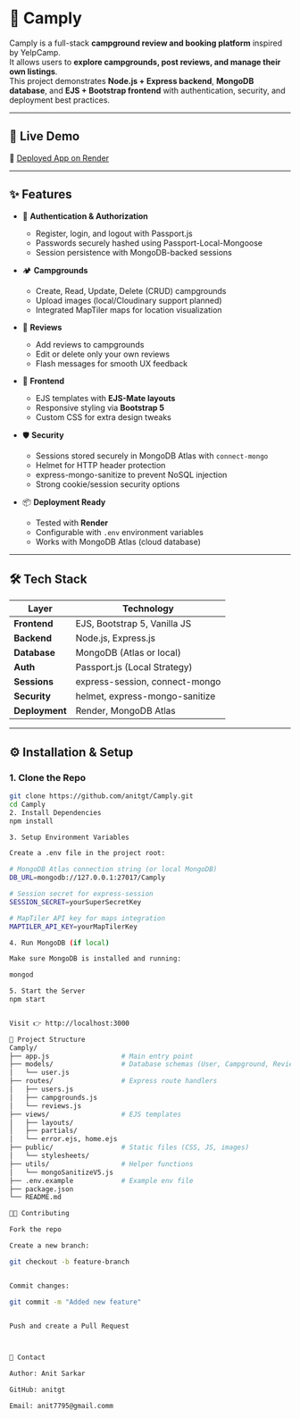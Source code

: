 # 🌲 Camply

Camply is a full-stack **campground review and booking platform** inspired by YelpCamp.  
It allows users to **explore campgrounds, post reviews, and manage their own listings**.  
This project demonstrates **Node.js + Express backend**, **MongoDB database**, and **EJS + Bootstrap frontend** with authentication, security, and deployment best practices.

---

## 🚀 Live Demo
🔗 [Deployed App on Render](https://camply-y27m.onrender.com/)  

---

## ✨ Features

- 🔐 **Authentication & Authorization**
  - Register, login, and logout with Passport.js
  - Passwords securely hashed using Passport-Local-Mongoose
  - Session persistence with MongoDB-backed sessions

- 🏕 **Campgrounds**
  - Create, Read, Update, Delete (CRUD) campgrounds
  - Upload images (local/Cloudinary support planned)
  - Integrated MapTiler maps for location visualization

- 💬 **Reviews**
  - Add reviews to campgrounds
  - Edit or delete only your own reviews
  - Flash messages for smooth UX feedback

- 🎨 **Frontend**
  - EJS templates with **EJS-Mate layouts**
  - Responsive styling via **Bootstrap 5**
  - Custom CSS for extra design tweaks

- 🛡 **Security**
  - Sessions stored securely in MongoDB Atlas with `connect-mongo`
  - Helmet for HTTP header protection
  - express-mongo-sanitize to prevent NoSQL injection
  - Strong cookie/session security options

- 📦 **Deployment Ready**
  - Tested with **Render**
  - Configurable with `.env` environment variables
  - Works with MongoDB Atlas (cloud database)

---

## 🛠 Tech Stack

| Layer          | Technology                     |
|----------------|---------------------------------|
| **Frontend**   | EJS, Bootstrap 5, Vanilla JS    |
| **Backend**    | Node.js, Express.js             |
| **Database**   | MongoDB (Atlas or local)        |
| **Auth**       | Passport.js (Local Strategy)    |
| **Sessions**   | express-session, connect-mongo  |
| **Security**   | helmet, express-mongo-sanitize  |
| **Deployment** | Render, MongoDB Atlas           |

---

## ⚙️ Installation & Setup

### 1. Clone the Repo
```bash
git clone https://github.com/anitgt/Camply.git
cd Camply
2. Install Dependencies
npm install

3. Setup Environment Variables

Create a .env file in the project root:

# MongoDB Atlas connection string (or local MongoDB)
DB_URL=mongodb://127.0.0.1:27017/Camply

# Session secret for express-session
SESSION_SECRET=yourSuperSecretKey

# MapTiler API key for maps integration
MAPTILER_API_KEY=yourMapTilerKey

4. Run MongoDB (if local)

Make sure MongoDB is installed and running:

mongod

5. Start the Server
npm start


Visit 👉 http://localhost:3000

📂 Project Structure
Camply/
├── app.js                  # Main entry point
├── models/                 # Database schemas (User, Campground, Review)
│   └── user.js
├── routes/                 # Express route handlers
│   ├── users.js
│   ├── campgrounds.js
│   └── reviews.js
├── views/                  # EJS templates
│   ├── layouts/
│   ├── partials/
│   └── error.ejs, home.ejs
├── public/                 # Static files (CSS, JS, images)
│   └── stylesheets/
├── utils/                  # Helper functions
│   └── mongoSanitizeV5.js
├── .env.example            # Example env file
├── package.json
└── README.md

🧑‍💻 Contributing

Fork the repo

Create a new branch:

git checkout -b feature-branch


Commit changes:

git commit -m "Added new feature"


Push and create a Pull Request



📧 Contact

Author: Anit Sarkar

GitHub: anitgt

Email: anit7795@gmail.comm
